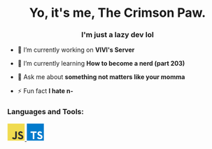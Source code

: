 <h1 align="center">Yo, it's me, The Crimson Paw.</h1>
<h3 align="center">I'm just a lazy dev lol</h3>

- 🔭 I’m currently working on **VlVl's Server**

- 🌱 I’m currently learning **How to become a nerd (part 203)**

- 💬 Ask me about **something not matters like your momma**

- ⚡ Fun fact **I hate n-**

<h3 align="left">Languages and Tools:</h3>
<p align="left"> <a href="https://developer.mozilla.org/en-US/docs/Web/JavaScript" target="_blank" rel="noreferrer"> <img src="https://raw.githubusercontent.com/devicons/devicon/master/icons/javascript/javascript-original.svg" alt="javascript" width="40" height="40"/> </a> <a href="https://www.typescriptlang.org/" target="_blank" rel="noreferrer"> <img src="https://raw.githubusercontent.com/devicons/devicon/master/icons/typescript/typescript-original.svg" alt="typescript" width="40" height="40"/> </a> </p>
